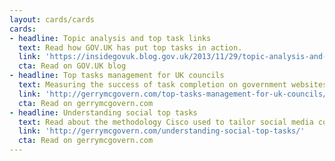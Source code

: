 ```yaml
---
layout: cards/cards
cards:
- headline: Topic analysis and top task links
  text: Read how GOV.UK has put top tasks in action.
  link: 'https://insidegovuk.blog.gov.uk/2013/11/29/topic-analysis-and-top-tasks/'
  cta: Read on GOV.UK blog
- headline: Top tasks management for UK councils
  text: Measuring the success of task completion on government websites.
  link: 'http://gerrymcgovern.com/top-tasks-management-for-uk-councils/'
  cta: Read on gerrymcgovern.com
- headline: Understanding social top tasks
  text: Read about the methodology Cisco used to tailor social media content.
  link: 'http://gerrymcgovern.com/understanding-social-top-tasks/'
  cta: Read on gerrymcgovern.com
---
```

